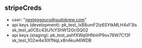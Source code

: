 ## stripeCreds
- user: "nesteggguru@sudokrew.com"
- api keys (development):
  pk_test_lxB8umF2lz6SYtkMLH4xF3ls
  sk_test_a0CEc43tJ1cYShW12GriSQ02
- api keys (staging):
  pk_test_ashfXWq0HNnhP9ov78W7C13f
  sk_test_1O2w4e3lXfNqLx8nAkuA6WDB
